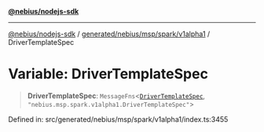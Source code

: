 [**@nebius/nodejs-sdk**](../../../../../../README.md)

***

[@nebius/nodejs-sdk](../../../../../../README.md) / [generated/nebius/msp/spark/v1alpha1](../README.md) / DriverTemplateSpec

# Variable: DriverTemplateSpec

> **DriverTemplateSpec**: `MessageFns`\<[`DriverTemplateSpec`](../interfaces/DriverTemplateSpec.md), `"nebius.msp.spark.v1alpha1.DriverTemplateSpec"`\>

Defined in: src/generated/nebius/msp/spark/v1alpha1/index.ts:3455
